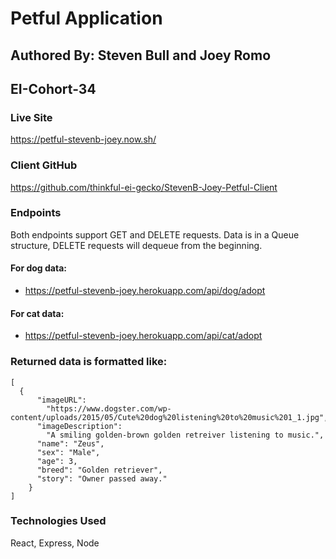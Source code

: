# Petful Application
## Authored By: Steven Bull and Joey Romo
## EI-Cohort-34

### Live Site

https://petful-stevenb-joey.now.sh/

### Client GitHub

https://github.com/thinkful-ei-gecko/StevenB-Joey-Petful-Client

### Endpoints
Both endpoints support GET and DELETE requests. Data is in a Queue structure, DELETE requests will dequeue from the beginning.
#### For dog data:
- https://petful-stevenb-joey.herokuapp.com/api/dog/adopt

#### For cat data:
- https://petful-stevenb-joey.herokuapp.com/api/cat/adopt

### Returned data is formatted like: 
```
[
  {
      "imageURL":
        "https://www.dogster.com/wp-content/uploads/2015/05/Cute%20dog%20listening%20to%20music%201_1.jpg",
      "imageDescription":
        "A smiling golden-brown golden retreiver listening to music.",
      "name": "Zeus",
      "sex": "Male",
      "age": 3,
      "breed": "Golden retriever",
      "story": "Owner passed away."
    }
]
```

### Technologies Used
React, Express, Node